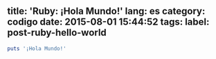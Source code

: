 title: 'Ruby: ¡Hola Mundo!'
lang: es
category: codigo
date: 2015-08-01 15:44:52
tags:
label: post-ruby-hello-world
---

```ruby
puts '¡Hola Mundo!'
```
